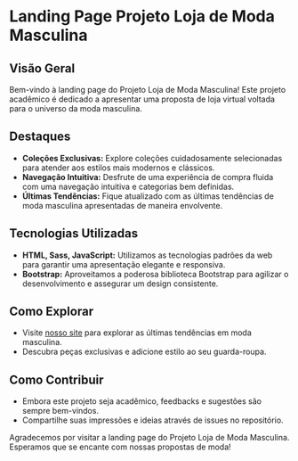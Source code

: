 # Landing Page Projeto Loja de Moda Masculina

## Visão Geral
Bem-vindo à landing page do Projeto Loja de Moda Masculina! Este projeto acadêmico é dedicado a apresentar uma proposta de loja virtual voltada para o universo da moda masculina.

## Destaques
- **Coleções Exclusivas:** Explore coleções cuidadosamente selecionadas para atender aos estilos mais modernos e clássicos.
- **Navegação Intuitiva:** Desfrute de uma experiência de compra fluida com uma navegação intuitiva e categorias bem definidas.
- **Últimas Tendências:** Fique atualizado com as últimas tendências de moda masculina apresentadas de maneira envolvente.

## Tecnologias Utilizadas
- **HTML, Sass, JavaScript:** Utilizamos as tecnologias padrões da web para garantir uma apresentação elegante e responsiva.
- **Bootstrap:** Aproveitamos a poderosa biblioteca Bootstrap para agilizar o desenvolvimento e assegurar um design consistente.

## Como Explorar
- Visite [nosso site](https://seusite.com) para explorar as últimas tendências em moda masculina.
- Descubra peças exclusivas e adicione estilo ao seu guarda-roupa.

## Como Contribuir
- Embora este projeto seja acadêmico, feedbacks e sugestões são sempre bem-vindos.
- Compartilhe suas impressões e ideias através de issues no repositório.

Agradecemos por visitar a landing page do Projeto Loja de Moda Masculina. Esperamos que se encante com nossas propostas de moda!
